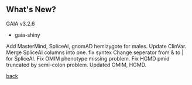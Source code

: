 ## What's New?

GAIA v3.2.6

* gaia-shiny

Add MasterMind, SpliceAI, gnomAD hemizygote for males.
Update ClinVar.
Merge SpliceAI columns into one.
fix syntex
Change seperator from & to | for SpliceAI.
Fix OMIM phenotype missing problem. 
Fix HGMD pmid truncated by semi-colon problem. 
Updated OMIM, HGMD.

[back](./)

